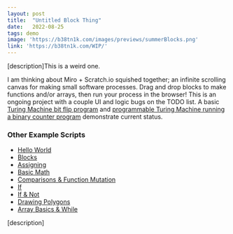 ```yaml
---
layout: post
title:  "Untitled Block Thing"
date:   2022-08-25
tags: demo
image: 'https://b38tn1k.com/images/previews/summerBlocks.png'
link: 'https://b38tn1k.com/WIP/'
---
```


[description]This is a weird one.

I am thinking about Miro + Scratch.io squished together; an infinite scrolling canvas for making small software processes. Drag and drop blocks to make functions and/or arrays, then run your process in the browser! This is an ongoing project with a couple UI and logic bugs on the TODO list. A basic [Turing Machine bit flip program](https://b38tn1k.com/WIP/#demo14) and [programmable Turing Machine running a binary counter program](https://b38tn1k.com/WIP/#demo15) demonstrate current status.

### Other Example Scripts
- [Hello World](https://b38tn1k.com/WIP/#demo0)
- [Blocks](https://b38tn1k.com/WIP/#demo1)
- [Assigning](https://b38tn1k.com/WIP/#demo2)
- [Basic Math](https://b38tn1k.com/WIP/#demo3)
- [Comparisons & Function Mutation](https://b38tn1k.com/WIP/#demo4)
- [If](https://b38tn1k.com/WIP/#demo5)
- [If & Not](https://b38tn1k.com/WIP/#demo6)
- [Drawing Polygons](https://b38tn1k.com/WIP/#demo8)
- [Array Basics & While](https://b38tn1k.com/WIP/#demo9)

[description]
